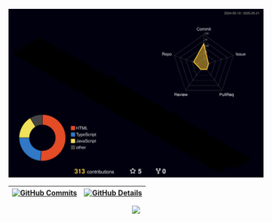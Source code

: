 ![Status](./profile-3d-contrib/profile-night-rainbow.svg)

| [![GitHub Commits](http://github-profile-summary-cards.vercel.app/api/cards/productive-time?username=httpE2Barao&theme=dracula&utcOffset=-3)](https://github.com/httpE2Barao) | [![GitHub Details](http://github-profile-summary-cards.vercel.app/api/cards/profile-details?username=httpE2Barao&theme=dracula)](https://github.com/httpE2Barao) |
| ----------- | ----------- |

<div align="center">
  <img src="https://skillicons.dev/icons?i=git,vscode,javascript,typescript,css,html,react,next,tailwind,sass,nodejs,express,nest,vue,docker,figma,github,jest,materialui,linux,postman,styledcomponents,vercel,vite,bootstrap,mongodb,postgres,discord,linkedin,instagram" />
</div>

